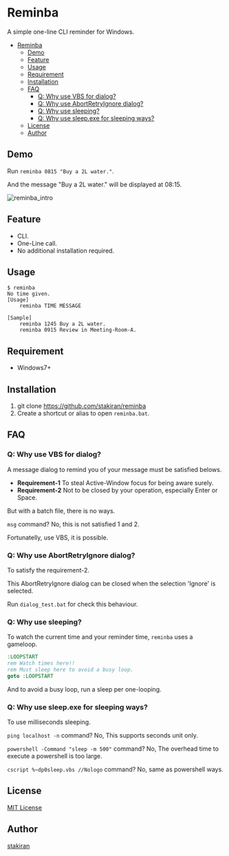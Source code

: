 # Reminba

A simple one-line CLI reminder for Windows.

<!-- toc -->
- [Reminba](#reminba)
  - [Demo](#demo)
  - [Feature](#feature)
  - [Usage](#usage)
  - [Requirement](#requirement)
  - [Installation](#installation)
  - [FAQ](#faq)
    - [Q: Why use VBS for dialog?](#q-why-use-vbs-for-dialog)
    - [Q: Why use AbortRetryIgnore dialog?](#q-why-use-abortretryignore-dialog)
    - [Q: Why use sleeping?](#q-why-use-sleeping)
    - [Q: Why use sleep.exe for sleeping ways?](#q-why-use-sleepexe-for-sleeping-ways)
  - [License](#license)
  - [Author](#author)

## Demo

Run `reminba 0815 "Buy a 2L water."`.

And the message "Buy a 2L water." will be displayed at 08:15.

![reminba_intro](https://user-images.githubusercontent.com/23325839/28485670-007fe4ce-6eb6-11e7-8ce3-6d85b835d5de.jpg)

## Feature

- CLI.
- One-Line call.
- No additional installation required.

## Usage

    $ reminba
    No time given.
    [Usage]
        reminba TIME MESSAGE
    
    [Sample]
        reminba 1245 Buy a 2L water.
        reminba 0915 Review in Meeting-Room-A.

## Requirement

- Windows7+

## Installation

1. git clone https://github.com/stakiran/reminba
2. Create a shortcut or alias to open `reminba.bat`.

## FAQ

### Q: Why use VBS for dialog?

A message dialog to remind you of your message must be satisfied belows.

- **Requirement-1** To steal Active-Window focus for being aware surely.
- **Requirement-2** Not to be closed by your operation, especially Enter or Space.

But with a batch file, there is no ways.

`msg` command? No, this is not satisfied 1 and 2.

Fortunatelly, use VBS, it is possible.

### Q: Why use AbortRetryIgnore dialog?

To satisfy the requirement-2.

This AbortRetryIgnore dialog can be closed when the selection 'Ignore' is selected.

Run `dialog_test.bat` for check this behaviour.

### Q: Why use sleeping?

To watch the current time and your reminder time, `reminba` uses a gameloop.

```bat
:LOOPSTART
rem Watch times here!!
rem Must sleep here to avoid a busy loop.
goto :LOOPSTART

```

And to avoid a busy loop, run a sleep per one-looping.

### Q: Why use sleep.exe for sleeping ways?

To use milliseconds sleeping.

`ping localhost -n` command? No, This supports seconds unit only.

`powershell -Command "sleep -m 500"` command? No, The overhead time to execute a powershell is too large.

`cscript %~dp0sleep.vbs //Nologo` command? No, same as powershell ways.

## License

[MIT License](LICENSE)

## Author

[stakiran](https://github.com/stakiran)
